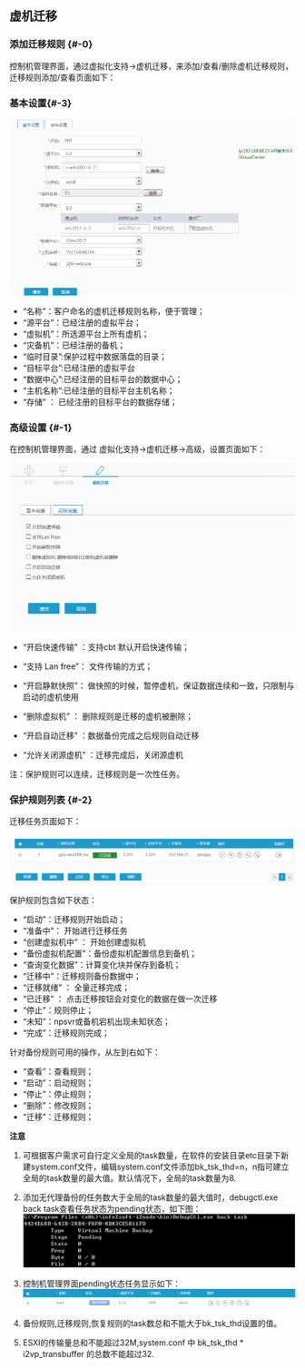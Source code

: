 ## 虚机迁移

### 添加迁移规则 {#-0}

控制机管理界面，通过虚拟化支持-&gt;虚机迁移，来添加/查看/删除虚机迁移规则，迁移规则添加/查看页面如下：

### 基本设置{#-3}

![说明: 1](/assets/V6.118042709.png)

*   “名称”：客户命名的虚机迁移规则名称，便于管理；
*   “源平台”：已经注册的虚拟平台；
*   “虚拟机”：所选源平台上所有虚机；
*   “灾备机”：已经注册的备机；
*   “临时目录”:保护过程中数据落盘的目录；
*   “目标平台”:已经注册的虚拟平台
*   “数据中心”:已经注册的目标平台的数据中心；
*   “主机名称”:已经注册的目标平台主机名称；
*   “存储” ： 已经注册的目标平台的数据存储；

### 高级设置 {#-1}

在控制机管理界面，通过 虚拟化支持-&gt;虚机迁移-&gt;高级，设置页面如下：

![说明: 1](/assets/V6.118042710.png)

* “开启快速传输” ：支持cbt 默认开启快速传输；

* “支持 Lan free”： 文件传输的方式；

* “开启静默快照”： 做快照的时候，暂停虚机，保证数据连续和一致，只限制与启动的虚机使用

*   “删除虚拟机” ： 删除规则是迁移的虚机被删除；

*   “开启自动迁移” ：数据备份完成之后规则自动迁移

* “允许关闭源虚机” ：迁移完成后，关闭源虚机

注：保护规则可以连续，迁移规则是一次性任务。

### 保护规则列表 {#-2}

迁移任务页面如下：

![说明: 1](/assets/V6.146007.png)

保护规则包含如下状态：

*   “启动”：迁移规则开始启动；
*   “准备中”： 开始进行迁移任务
*   “创建虚拟机中” ： 开始创建虚拟机
*   “备份虚拟机配置”：备份虚拟机配置信息到备机；
*   “查询变化数据”：计算变化块并保存到备机；
*   “迁移中”：迁移规则备份数据中；
*   “迁移就绪” ： 全量迁移完成；
*   “已迁移” ： 点击迁移按钮会对变化的数据在做一次迁移
*   “停止”：规则停止；
*   “未知”：npsvr或备机宕机出现未知状态；
*   “完成”：迁移规则完成；

针对备份规则可用的操作，从左到右如下：

*   “查看”：查看规则；
*   “启动”：启动规则；
*   “停止”：停止规则；
*   “删除”：修改规则；
*   “迁移”：迁移规则；


**注意**

1. 可根据客户需求可自行定义全局的task数量，在软件的安装目录etc目录下新建system.conf文件，编辑system.conf文件添加bk\_tsk\_thd=n，n指可建立全局的task数量的最大值。默认情况下，全局的task数量为8.
2. 添加无代理备份的任务数大于全局的task数量的最大值时，debugctl.exe back task查看任务状态为pending状态，如下图：
![说明: 3](/assets/V6.036973.png)

3. 控制机管理界面pending状态任务显示如下：
![说明: 2](/assets/V6.036999.png)

4. 备份规则,迁移规则,恢复规则的task数总和不能大于bk\_tsk\_thd设置的值。

5. ESXI的传输量总和不能超过32M,system.conf 中 bk\_tsk\_thd \* i2vp\_transbuffer 的总数不能超过32.